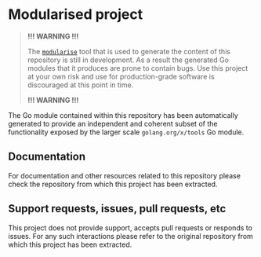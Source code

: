 # Modularised project

> **!!! WARNING !!!**
>
> The [`modularise`](https://github.com/modularise/modularise) tool that is used to
> generate the content of this repository is still in development. As a result the generated Go
> modules that it produces are prone to contain bugs. Use this project at your own risk and use for
> production-grade software is discouraged at this point in time.
>
> **!!! WARNING !!!**

The Go module contained within this repository has been automatically generated to provide an
independent and coherent subset of the functionality exposed by the larger scale `golang.org/x/tools` Go
module.

## Documentation

For documentation and other resources related to this repository please check the repository from
which this project has been extracted.

## Support requests, issues, pull requests, etc

This project does not provide support, accepts pull requests or responds to issues. For any such
interactions please refer to the original repository from which this project has been extracted.
